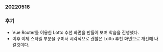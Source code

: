 ### 20220516

### 후기

- Vue Router를 이용한 Lotto 추천 화면을 만들어 보며 학습을 진행했다.
- 이후 이제 스타일 부분을 꾸며서 시각적으로 괜찮은 Lotto 추천 화면으로 개선해 나갈것이다.
